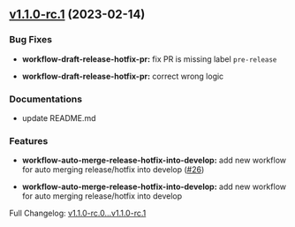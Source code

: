 ## [v1.1.0-rc.1](https://github.com/ansidev/sample-gitflow-release-workflows/compare/v1.1.0-rc.0...v1.1.0-rc.1) (2023-02-14)

### Bug Fixes

- **workflow-draft-release-hotfix-pr:** fix PR is missing label `pre-release`

- **workflow-draft-release-hotfix-pr:** correct wrong logic

### Documentations

- update README.md

### Features

- **workflow-auto-merge-release-hotfix-into-develop:** add new workflow for auto merging release/hotfix into develop ([#26](https://github.com/ansidev/sample-gitflow-release-workflows/issues/26))

- **workflow-auto-merge-release-hotfix-into-develop:** add new workflow for auto merging release/hotfix into develop

Full Changelog: [v1.1.0-rc.0...v1.1.0-rc.1](https://github.com/ansidev/sample-gitflow-release-workflows/compare/v1.1.0-rc.0...v1.1.0-rc.1)
